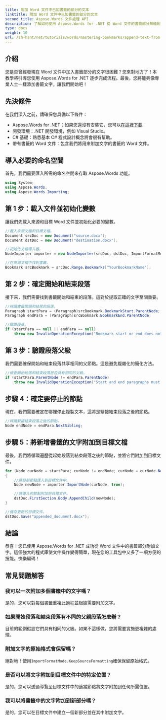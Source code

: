 ```yaml
---
title: 附加 Word 文件中已加書籤的部分的文本
linktitle: 附加 Word 文件中已加書籤的部分的文本
second_title: Aspose.Words 文件處理 API
description: 了解如何使用 Aspose.Words for .NET 從 Word 文件的書籤部分無縫附加文字。這個逐步教程。
type: docs
weight: 10
url: /zh-hant/net/tutorials/words/mastering-bookmarks/append-text-from-bookmarked-sections/
---
```

## 介紹

您是否曾經發現在 Word 文件中加入書籤部分的文字很困難？您來對地方了！本教學將引導您使用 Aspose.Words for .NET 逐步完成流程。最後，您將能夠像專業人士一樣添加書籤文字。讓我們開始吧！

## 先決條件

在我們深入之前，請確保您具備以下條件：

-  Aspose.Words for .NET：如果您還沒有安裝它，您可以[在這裡下載](https://releases.aspose.com/words/net/).
- 開發環境：.NET 開發環境，例如 Visual Studio。
- C# 基礎：熟悉基本 C# 程式設計概念將會很有幫助。
- 帶有書籤的 Word 文件：包含我們將用來附加文字的書籤的 Word 文件。

## 導入必要的命名空間

首先，我們需要匯入所需的命名空間來存取 Aspose.Words 功能。

```csharp
using System;
using Aspose.Words;
using Aspose.Words.Importing;
```

## 第 1 步：載入文件並初始化變數

讓我們先載入來源和目標 Word 文件並初始化必要的變數。

```csharp
//載入來源文檔和目標文檔。
Document srcDoc = new Document("source.docx");
Document dstDoc = new Document("destination.docx");

//初始化文檔導入器。
NodeImporter importer = new NodeImporter(srcDoc, dstDoc, ImportFormatMode.KeepSourceFormatting);

//在來源文檔中找到書籤。
Bookmark srcBookmark = srcDoc.Range.Bookmarks["YourBookmarkName"];
```

## 第 2 步：確定開始和結束段落

接下來，我們需要找到書籤開始和結束的段落。這對於提取正確的文字至關重要。

```csharp
//辨識書籤開頭和結尾的段落。
Paragraph startPara = (Paragraph)srcBookmark.BookmarkStart.ParentNode;
Paragraph endPara = (Paragraph)srcBookmark.BookmarkEnd.ParentNode;

//驗證段落。
if (startPara == null || endPara == null)
    throw new InvalidOperationException("Bookmark start or end does not have a valid paragraph parent.");
```

## 第 3 步：驗證段落父級

我們需要確保開始和結束段落共享相同的父節點。這是避免複雜化的簡化方法。

```csharp
//檢查開始段落和結束段落是否具有相同的父級。
if (startPara.ParentNode != endPara.ParentNode)
    throw new InvalidOperationException("Start and end paragraphs must have the same parent.");
```

## 步驟 4：確定要停止的節點

現在，我們需要確定在哪裡停止複製文本，這將是緊接結束段落之後的節點。

```csharp
//辨識緊接結束段落之後的節點。
Node endNode = endPara.NextSibling;
```

## 步驟 5：將新增書籤的文字附加到目標文檔

最後，我們將循環遍歷從起始段落到結束段落之後的節點，並將它們附加到目標文件。

```csharp
for (Node curNode = startPara; curNode != endNode; curNode = curNode.NextSibling)
{
    //將目前節點匯入到目標文件中。
    Node newNode = importer.ImportNode(curNode, true);

    //將導入的節點附加到目標文件。
    dstDoc.FirstSection.Body.AppendChild(newNode);
}

//儲存更新的目標文件。
dstDoc.Save("appended_document.docx");
```

## 結論

恭喜！您已使用 Aspose.Words for .NET 成功從 Word 文件中的書籤部分附加文字。這個強大的程式庫使文件操作變得簡單，現在您的工具包中又多了一項方便的技能。快樂編碼！

## 常見問題解答

### 我可以一次附加多個書籤中的文字嗎？
是的，您可以對每個書籤重複此過程並根據需要附加文字。

### 如果開始段落和結束段落有不同的父親段落怎麼辦？
目前的範例假設它們具有相同的父級。如果不這樣做，您將需要實施更複雜的處理。

### 附加文字的原始格式會保留嗎？
絕對地！使用`ImportFormatMode.KeepSourceFormatting`確保保留原始格式。

### 是否可以將文字附加到目標文件中的特定位置？
是的，您可以透過導覽至目標文件中的適當節點將文字附加到任何所需位置。

### 我可以將書籤中的文字附加到新部分嗎？
是的，您可以在目標文件中建立一個新部分並在其中附加文字。